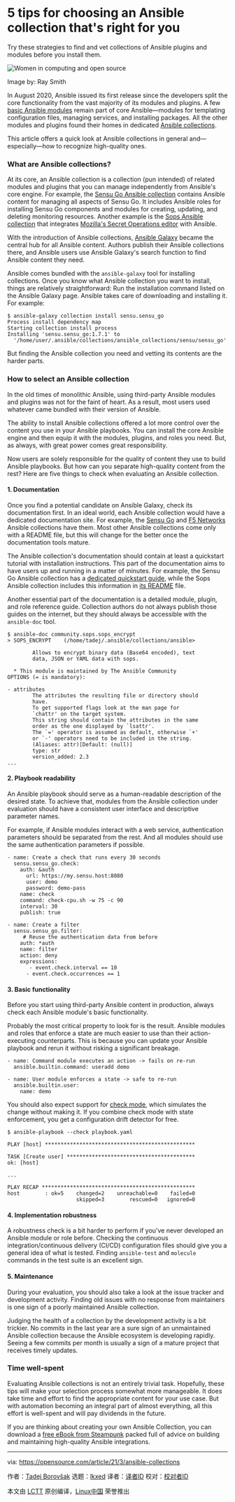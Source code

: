 [#]: subject: "5 tips for choosing an Ansible collection that's right for you"
[#]: via: "https://opensource.com/article/21/3/ansible-collections"
[#]: author: "Tadej Borovšak https://opensource.com/users/tadeboro"
[#]: collector: "lkxed"
[#]: translator: " "
[#]: reviewer: " "
[#]: publisher: " "
[#]: url: " "

5 tips for choosing an Ansible collection that's right for you
======
Try these strategies to find and vet collections of Ansible plugins and modules before you install them.

![Women in computing and open source][1]

Image by: Ray Smith

In August 2020, Ansible issued its first release since the developers split the core functionality from the vast majority of its modules and plugins. A few [basic Ansible modules][2] remain part of core Ansible—modules for templating configuration files, managing services, and installing packages. All the other modules and plugins found their homes in dedicated [Ansible collections][3].

This article offers a quick look at Ansible collections in general and—especially—how to recognize high-quality ones.

### What are Ansible collections?

At its core, an Ansible collection is a collection (pun intended) of related modules and plugins that you can manage independently from Ansible's core engine. For example, the [Sensu Go Ansible collection][4] contains Ansible content for managing all aspects of Sensu Go. It includes Ansible roles for installing Sensu Go components and modules for creating, updating, and deleting monitoring resources. Another example is the [Sops Ansible collection][5] that integrates [Mozilla's Secret Operations editor][6] with Ansible.

With the introduction of Ansible collections, [Ansible Galaxy][7] became the central hub for all Ansible content. Authors publish their Ansible collections there, and Ansible users use Ansible Galaxy's search function to find Ansible content they need.

Ansible comes bundled with the `ansible-galaxy` tool for installing collections. Once you know what Ansible collection you want to install, things are relatively straightforward: Run the installation command listed on the Ansible Galaxy page. Ansible takes care of downloading and installing it. For example:

```
$ ansible-galaxy collection install sensu.sensu_go
Process install dependency map
Starting collection install process
Installing 'sensu.sensu_go:1.7.1' to
  '/home/user/.ansible/collections/ansible_collections/sensu/sensu_go'
```

But finding the Ansible collection you need and vetting its contents are the harder parts.

### How to select an Ansible collection

In the old times of monolithic Ansible, using third-party Ansible modules and plugins was not for the faint of heart. As a result, most users used whatever came bundled with their version of Ansible.

The ability to install Ansible collections offered a lot more control over the content you use in your Ansible playbooks. You can install the core Ansible engine and then equip it with the modules, plugins, and roles you need. But, as always, with great power comes great responsibility.

Now users are solely responsible for the quality of content they use to build Ansible playbooks. But how can you separate high-quality content from the rest? Here are five things to check when evaluating an Ansible collection.

#### 1. Documentation

Once you find a potential candidate on Ansible Galaxy, check its documentation first. In an ideal world, each Ansible collection would have a dedicated documentation site. For example, the [Sensu Go][8] and [F5 Networks][9] Ansible collections have them. Most other Ansible collections come only with a README file, but this will change for the better once the documentation tools mature.

The Ansible collection's documentation should contain at least a quickstart tutorial with installation instructions. This part of the documentation aims to have users up and running in a matter of minutes. For example, the Sensu Go Ansible collection has a [dedicated quickstart guide][10], while the Sops Ansible collection includes this information in [its README][11] file.

Another essential part of the documentation is a detailed module, plugin, and role reference guide. Collection authors do not always publish those guides on the internet, but they should always be accessible with the `ansible-doc` tool.

```
$ ansible-doc community.sops.sops_encrypt
> SOPS_ENCRYPT    (/home/tadej/.ansible/collections/ansible>

        Allows to encrypt binary data (Base64 encoded), text
        data, JSON or YAML data with sops.

  * This module is maintained by The Ansible Community
OPTIONS (= is mandatory):

- attributes
        The attributes the resulting file or directory should
        have.
        To get supported flags look at the man page for
        `chattr' on the target system.
        This string should contain the attributes in the same
        order as the one displayed by `lsattr'.
        The `=' operator is assumed as default, otherwise `+'
        or `-' operators need to be included in the string.
        (Aliases: attr)[Default: (null)]
        type: str
        version_added: 2.3
...
```

#### 2. Playbook readability

An Ansible playbook should serve as a human-readable description of the desired state. To achieve that, modules from the Ansible collection under evaluation should have a consistent user interface and descriptive parameter names.

For example, if Ansible modules interact with a web service, authentication parameters should be separated from the rest. And all modules should use the same authentication parameters if possible.

```
- name: Create a check that runs every 30 seconds
  sensu.sensu_go.check:
    auth: &auth
      url: https://my.sensu.host:8080
      user: demo
      password: demo-pass
    name: check
    command: check-cpu.sh -w 75 -c 90
    interval: 30
    publish: true

- name: Create a filter
  sensu.sensu_go.filter:
     # Reuse the authentication data from before
    auth: *auth
    name: filter
    action: deny
    expressions:
       - event.check.interval == 10
      - event.check.occurrences == 1
```

#### 3. Basic functionality

Before you start using third-party Ansible content in production, always check each Ansible module's basic functionality.

Probably the most critical property to look for is the result. Ansible modules and roles that enforce a state are much easier to use than their action-executing counterparts. This is because you can update your Ansible playbook and rerun it without risking a significant breakage.

```
- name: Command module executes an action -> fails on re-run
  ansible.builtin.command: useradd demo

- name: User module enforces a state -> safe to re-run
  ansible.builtin.user:
    name: demo
```

You should also expect support for [check mode][12], which simulates the change without making it. If you combine check mode with state enforcement, you get a configuration drift detector for free.

```
$ ansible-playbook --check playbook.yaml

PLAY [host] ************************************************

TASK [Create user] *****************************************
ok: [host]

...

PLAY RECAP *************************************************
host        : ok=5    changed=2    unreachable=0    failed=0
                      skipped=3        rescued=0   ignored=0
```

#### 4. Implementation robustness

A robustness check is a bit harder to perform if you've never developed an Ansible module or role before. Checking the continuous integration/continuous delivery (CI/CD) configuration files should give you a general idea of what is tested. Finding `ansible-test` and `molecule` commands in the test suite is an excellent sign.

#### 5. Maintenance

During your evaluation, you should also take a look at the issue tracker and development activity. Finding old issues with no response from maintainers is one sign of a poorly maintained Ansible collection.

Judging the health of a collection by the development activity is a bit trickier. No commits in the last year are a sure sign of an unmaintained Ansible collection because the Ansible ecosystem is developing rapidly. Seeing a few commits per month is usually a sign of a mature project that receives timely updates.

### Time well-spent

Evaluating Ansible collections is not an entirely trivial task. Hopefully, these tips will make your selection process somewhat more manageable. It does take time and effort to find the appropriate content for your use case. But with automation becoming an integral part of almost everything, all this effort is well-spent and will pay dividends in the future.

If you are thinking about creating your own Ansible Collection, you can download a [free eBook from Steampunk][13] packed full of advice on building and maintaining high-quality Ansible integrations.

--------------------------------------------------------------------------------

via: https://opensource.com/article/21/3/ansible-collections

作者：[Tadej Borovšak][a]
选题：[lkxed][b]
译者：[译者ID](https://github.com/译者ID)
校对：[校对者ID](https://github.com/校对者ID)

本文由 [LCTT](https://github.com/LCTT/TranslateProject) 原创编译，[Linux中国](https://linux.cn/) 荣誉推出

[a]: https://opensource.com/users/tadeboro
[b]: https://github.com/lkxed
[1]: https://opensource.com/sites/default/files/lead-images/OSDC_women_computing_3.png
[2]: https://docs.ansible.com/ansible/latest/collections/ansible/builtin/
[3]: https://docs.ansible.com/ansible/latest/collections/index.html#list-of-collections
[4]: https://galaxy.ansible.com/sensu/sensu_go
[5]: https://galaxy.ansible.com/community/sops
[6]: https://github.com/mozilla/sops
[7]: https://galaxy.ansible.com/
[8]: https://sensu.github.io/sensu-go-ansible/
[9]: https://clouddocs.f5.com/products/orchestration/ansible/devel/
[10]: https://sensu.github.io/sensu-go-ansible/quickstart-sensu-go-6.html
[11]: https://github.com/ansible-collections/community.sops#using-this-collection
[12]: https://docs.ansible.com/ansible/latest/user_guide/playbooks_checkmode.html#using-check-mode
[13]: https://steampunk.si/pdf/Importance_of_High_quality_Ansible_Collections_XLAB_Steampunk_ebook.pdf
